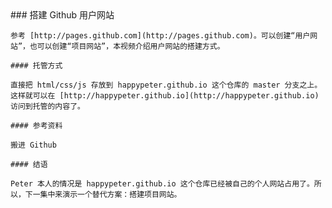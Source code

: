 <div>
  

  <div>
    ### 搭建 Github 用户网站

    参考 [http://pages.github.com](http://pages.github.com)。可以创建“用户网站”，也可以创建“项目网站”，本视频介绍用户网站的搭建方式。

    #### 托管方式

    直接把 html/css/js 存放到 happypeter.github.io 这个仓库的 master 分支之上。 这样就可以在 [http://happypeter.github.io](http://happypeter.github.io)访问到托管的内容了。

    #### 参考资料

    搬进 Github

    #### 结语

    Peter 本人的情况是 happypeter.github.io 这个仓库已经被自己的个人网站占用了。所以，下一集中来演示一个替代方案：搭建项目网站。
  </div>
</div>
